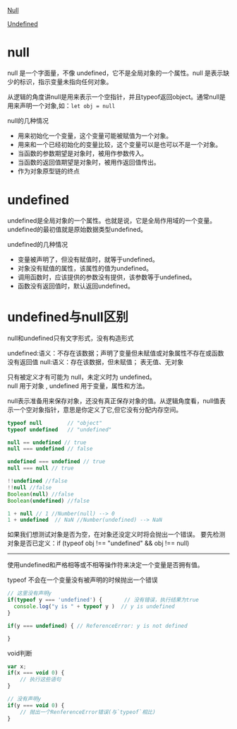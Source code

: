 
[Null](https://developer.mozilla.org/zh-CN/docs/Web/JavaScript/Reference/Global_Objects/Null)

[Undefined](https://developer.mozilla.org/zh-CN/docs/Web/JavaScript/Reference/Global_Objects/undefined)

# null
null 是一个字面量，不像 undefined，它不是全局对象的一个属性。null 是表示缺少的标识，指示变量未指向任何对象。

从逻辑的角度讲null是用来表示一个空指针，并且typeof返回object。通常null是用来声明一个对象,如：```let obj = null ```

null的几种情况
* 用来初始化一个变量，这个变量可能被赋值为一个对象。
* 用来和一个已经初始化的变量比较，这个变量可以是也可以不是一个对象。
* 当函数的参数期望是对象时，被用作参数传入。
* 当函数的返回值期望是对象时，被用作返回值传出。
* 作为对象原型链的终点


# undefined 
undefined是全局对象的一个属性。也就是说，它是全局作用域的一个变量。undefined的最初值就是原始数据类型undefined。

undefined的几种情况
* 变量被声明了，但没有赋值时，就等于undefined。
* 对象没有赋值的属性，该属性的值为undefined。
* 调用函数时，应该提供的参数没有提供，该参数等于undefined。
* 函数没有返回值时，默认返回undefined。

# undefined与null区别
null和undefined只有文字形式，没有构造形式

undefined:语义：不存在该数据；声明了变量但未赋值或对象属性不存在或函数没有返回值
null:语义：存在该数据，但未赋值； 表无值、无对象

只有被定义才有可能为 null，未定义时为 undefined。  
null 用于对象 , undefined 用于变量，属性和方法。

null表示准备用来保存对象，还没有真正保存对象的值。从逻辑角度看，null值表示一个空对象指针，意思是你定义了它,但它没有分配内存空间。

```js
typeof null        // "object"
typeof undefined   // "undefined"

null == undefined // true
null === undefined // false

undefined === undefined // true
null === null // true

!!undefined //false
!!null //false
Boolean(null) //false
Boolean(undefined) //false

1 + null // 1 //Number(null) --> 0
1 + undefined  // NaN //Number(undefined) --> NaN
```

如果我们想测试对象是否为空，在对象还没定义时将会抛出一个错误。
要先检测对象是否已定义：if (typeof obj !== "undefined" && obj !== null) 


------

使用undefined和严格相等或不相等操作符来决定一个变量是否拥有值。

typeof 不会在一个变量没有被声明的时候抛出一个错误
```js
// 这里没有声明y
if(typeof y === 'undefined') {       // 没有错误，执行结果为true
  console.log("y is " + typeof y )  // y is undefined
}

if(y === undefined) { // ReferenceError: y is not defined

}
```

void判断  
```js
var x;
if(x === void 0) {
    // 执行这些语句
}

// 没有声明y
if(y === void 0) {
    // 抛出一个RenferenceError错误(与`typeof`相比)
}
```